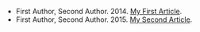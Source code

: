 * First Author, Second Author. 2014. [My First Article](https://example.com/articles/1).
* First Author, Second Author. 2015. [My Second Article](https://example.com/articles/2).
